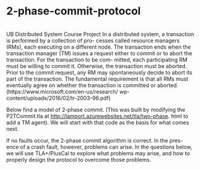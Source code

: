 # 2-phase-commit-protocol
<br>
UB Distributed System Course Project
In a distributed system, a transaction is performed by a collection of pro- cesses called resource managers (RMs), each executing on a different node. The transaction ends when the transaction manager (TM) issues a request either to commit or to abort the transaction. For the transaction to be com- mitted, each participating RM must be willing to commit it. Otherwise, the transaction must be aborted. Prior to the commit request, any RM may spontaneously decide to abort its part of the transaction. The fundamental requirement is that all RMs must eventually agree on whether the transaction is committed or aborted. (https://www.microsoft.com/en-us/research/ wp-content/uploads/2016/02/tr-2003-96.pdf)

Below find a model of 2-phase commit. (This was built by modifying the P2TCommit.tla at http://lamport.azurewebsites.net/tla/two-phase. html to add a TM agent). We will start with that code as the basis for what comes next.

If no faults occur, the 2-phase commit algorithm is correct. In the pres- ence of a crash fault, however, problems can arise. In the questions below, we will use TLA+/PlusCal to explore what problems may arise, and how to properly design the protocol to overcome those problems.

